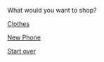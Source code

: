 What would you want to shop?

[Clothes](../Clothes/decision.md)

[New Phone](../New-Phone/advice.md)

[Start over](../README.md)